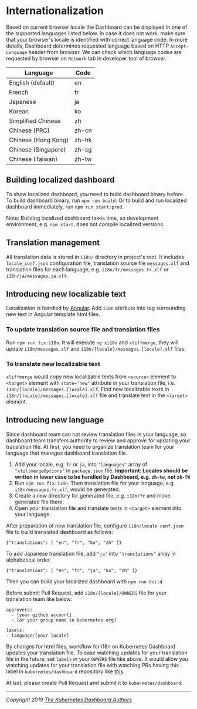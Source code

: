 # Internationalization

Based on current browser locale the Dashboard can be displayed in one of the supported languages listed below. In case it does not work, make sure that your browser's locale is identified with correct language code. In more details, Dashboard determines requested language based on HTTP `Accept-Language` header from browser. We can check which language codes are requested by browser on `Network` tab in developer tool of browser.

| Language           | Code |
|--------------------|------|
| English (default)  | en   |
| French             | fr   |
| Japanese           | ja   |
| Korean             | ko   |
| Simplified Chinese | zh   |
| Chinese (PRC)      | zh-cn|
| Chinese (Hong Kong)| zh-hk|
| Chinese (Singapore)| zh-sg|
| Chinese (Taiwan)   | zh-tw|

## Building localized dashboard

To show localized dashboard, you need to build dashboard binary before.
To build dashboard binary, run `npm run build`. Or to build and run localized dashboard immediately, run `npm run start:prod`.

Note: Building localized dashboard takes time, so development environment, e.g. `npm start`, does not compile localized versions.

## Translation management

All translation data is stored in `i18n/` directory in project's root. It includes `locale_conf.json` configuration file, translation source file `messages.xlf` and translation files for each language, e.g. `i18n/fr/messages.fr.xlf` or `i18n/ja/messages.ja.xlf`.

## Introducing new localizable text

Localization is handled by [Angular](https://angular.io/guide/i18n).
Add `i18n` attribute into tag surrounding new text in Angular template html files.

### To update translation source file and translation files

Run `npm run fix:i18n`. It will execute `ng xi18n` and `xliffmerge`, they will update `i18n/messages.xlf` and `i18n/[locale]/messages.[locale].xlf` files.

### To translate new localizable text

`xliffmerge` would copy new localizable texts from `<source>` element to `<target>` element with `state="new"` attribute in your translation file, i.e. `i18n/[locale]/messages.[locale].xlf`.
Find new localizable texts in `i18n/[locale]/messages.[locale].xlf` file and translate text in the `<target>` element.

## Introducing new language

Since dashboard team can not review translation files in your language, so dashboard team transfers authority to review and approve for updating your translation file. At first, you need to organize translation team for your language that manages dashboard translation file.

1. Add your locale, e.g. `fr` or `ja`, into `"languages"` array of `"xfillmergeOptions"` in `package.json` file.
  **Important: Locales should be written in lower case to be handled by Dashboard, e.g. `zh-tw`, not `zh-TW`**
2. Run `npm run fix:i18n`. Then translation file for your language, e.g. `i18n/messages.fr.xlf`, would be generated.
3. Create a new directory for generated file, e.g. `i18n/fr` and move generated file there.
4. Open your translation file and translate texts in `<target>` element into your language.

After preparation of new translation file, configure `i18n/locale conf.json` file to build translated dashboard as follows:

```
{"translations": [ "en", "fr", "ko", "zh" ]}
```

To add Japanese translation file, add `"ja"` into `"translations"` array in alphabetical order.

```
{"translations": [ "en", "fr", "ja", "ko", "zh" ]}
```

Then you can build your localized dashboard with `npm run build`.

Before submit Pull Request, add `i18n/[locale]/OWNERS` file for your translation team like below:

```
approvers:
  - [your github account]
  - [or your group name in kubernetes org]

labels:
- language/[your locale]
```

By changes for html files, workflow for i18n on Kubernetes Dashboard updates your translation file. To ease watching updates for your translation file in the future, set `labels` in your `OWNERS` file like above. It would allow you watching updates for your translation file with watching PRs having this label in `kubernetes/dashboard` repository like [this](https://github.com/kubernetes/dashboard/pulls?utf8=%E2%9C%93&q=is%3Apr+label%3Alanguage%2Fja).

At last, please create Pull Request and submit it to `kubernetes/dashboard`.

----
_Copyright 2019 [The Kubernetes Dashboard Authors](https://github.com/kubernetes/dashboard/graphs/contributors)_
